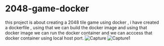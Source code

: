 # 2048-game-docker
this project is about creating a 2048 tile game using docker , i have created a dockerfile , using that we can build the docker image and using that docker image we can run the docker container and we can acccess that docker container using local host port.
![Capture](https://github.com/saurabh-itg/2048-game-docker/assets/38989000/7521f97d-48a0-4b70-a40d-50c2e0f96e2c)
![Capture1](https://github.com/saurabh-itg/2048-game-docker/assets/38989000/c0707684-598b-4a71-8fc3-f0381ae764dc)
